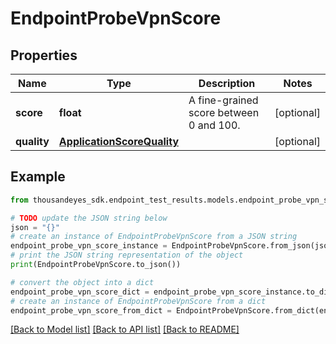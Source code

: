 # EndpointProbeVpnScore


## Properties

Name | Type | Description | Notes
------------ | ------------- | ------------- | -------------
**score** | **float** | A fine-grained score between 0 and 100. | [optional] 
**quality** | [**ApplicationScoreQuality**](ApplicationScoreQuality.md) |  | [optional] 

## Example

```python
from thousandeyes_sdk.endpoint_test_results.models.endpoint_probe_vpn_score import EndpointProbeVpnScore

# TODO update the JSON string below
json = "{}"
# create an instance of EndpointProbeVpnScore from a JSON string
endpoint_probe_vpn_score_instance = EndpointProbeVpnScore.from_json(json)
# print the JSON string representation of the object
print(EndpointProbeVpnScore.to_json())

# convert the object into a dict
endpoint_probe_vpn_score_dict = endpoint_probe_vpn_score_instance.to_dict()
# create an instance of EndpointProbeVpnScore from a dict
endpoint_probe_vpn_score_from_dict = EndpointProbeVpnScore.from_dict(endpoint_probe_vpn_score_dict)
```
[[Back to Model list]](../README.md#documentation-for-models) [[Back to API list]](../README.md#documentation-for-api-endpoints) [[Back to README]](../README.md)


